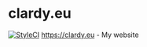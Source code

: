 # clardy.eu
[![StyleCI](https://github.styleci.io/repos/217633811/shield?branch=master)](https://github.styleci.io/repos/217633811)
https://clardy.eu - My website

